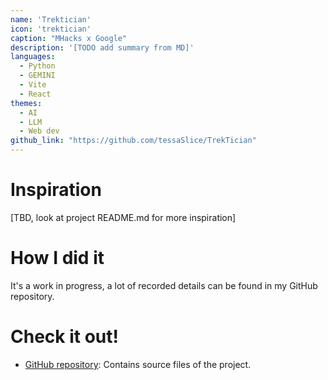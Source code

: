 ```yaml
---
name: 'Trektician'
icon: 'trektician'
caption: "MHacks x Google"
description: '[TODO add summary from MD]'
languages:
  - Python
  - GEMINI
  - Vite
  - React
themes:
  - AI
  - LLM
  - Web dev
github_link: "https://github.com/tessaSlice/TrekTician"
---
```


# Inspiration

[TBD, look at project README.md for more inspiration]

# How I did it

It's a work in progress, a lot of recorded details can be found in my GitHub repository. 

# Check it out!

- [GitHub repository](https://github.com/tessaSlice/TrekTician): Contains source files of the project. 